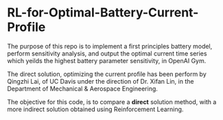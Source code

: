 # RL-for-Optimal-Battery-Current-Profile

The purpose of this repo is to implement a first principles battery model, perform sensitivity analysis, and output the optimal current time series which yeilds the highest battery parameter sensitivity, in OpenAI Gym. 

The direct solution, optimizing the current profile has been perform by Qingzhi Lai, of UC Davis under the direction of Dr. Xifan Lin, in the Department of Mechanical & Aerospace Engineering. 

The objective for this code, is to compare a **direct** solution method, with a more indirect solution obtained using Reinforcement Learning. 


